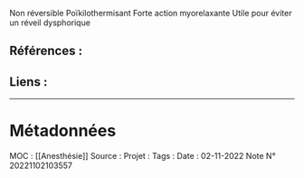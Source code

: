Non réversible
Poïkilothermisant
Forte action myorelaxante
Utile pour éviter un réveil dysphorique

## Références :
>
 

## Liens :




***
# Métadonnées
MOC : [[Anesthésie]]
Source :
Projet :
Tags : 
Date : 02-11-2022
Note N° 20221102103557